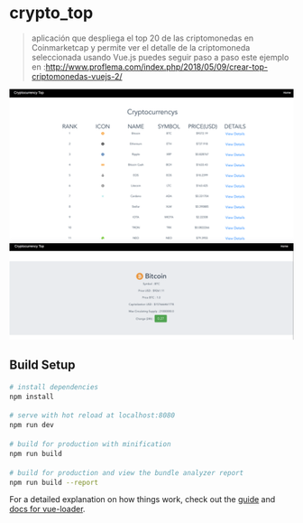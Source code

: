 # crypto_top

>aplicación que despliega el top 20 de las criptomonedas en Coinmarketcap y permite ver el detalle de la criptomoneda seleccionada usando Vue.js
>puedes seguir paso a paso este ejemplo en :http://www.proflema.com/index.php/2018/05/09/crear-top-criptomonedas-vuejs-2/

![Preview](preview.png "previewlist")
![Preview](previewcryp.png "details")
## Build Setup

``` bash
# install dependencies
npm install

# serve with hot reload at localhost:8080
npm run dev

# build for production with minification
npm run build

# build for production and view the bundle analyzer report
npm run build --report
```

For a detailed explanation on how things work, check out the [guide](http://vuejs-templates.github.io/webpack/) and [docs for vue-loader](http://vuejs.github.io/vue-loader).
